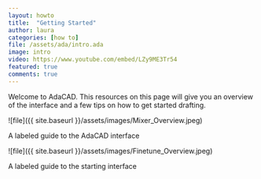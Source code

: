 ```yaml
---
layout: howto
title:  "Getting Started"
author: laura
categories: [how to]
file: /assets/ada/intro.ada
image: intro
video: https://www.youtube.com/embed/LZy9ME3Tr54
featured: true
comments: true
---
```


<p>Welcome to AdaCAD. This resources on this page will give you an overview of the interface and a few tips on how to get started drafting. </p>

![file]({{ site.baseurl }}/assets/images/Mixer_Overview.jpeg)
<p>A labeled guide to the AdaCAD interface</p>


![file]({{ site.baseurl }}/assets/images/Finetune_Overview.jpeg)
<p>A labeled guide to the starting interface</p>

